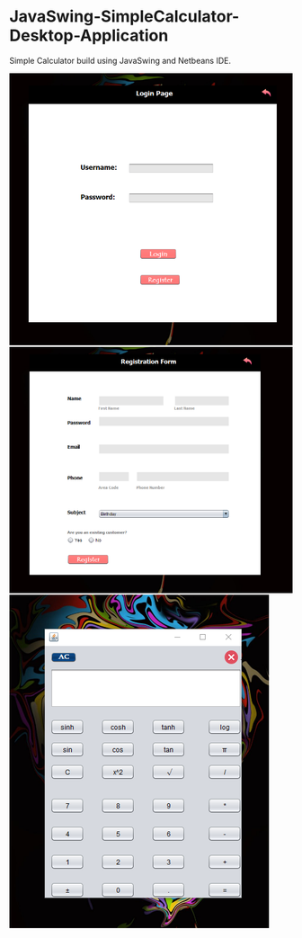 # JavaSwing-SimpleCalculator-Desktop-Application
Simple Calculator build using JavaSwing and Netbeans IDE.

![](screenshots/loginpage.png)
![](screenshots/registerpage.png)
![](screenshots/calculatorpage.png)
